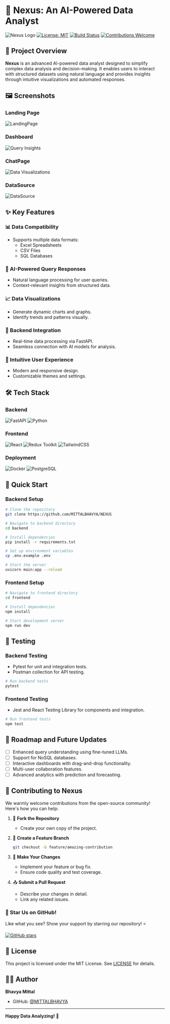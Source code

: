 # 🤖 Nexus: An AI-Powered Data Analyst
![Nexus Logo](/frontend/public/images/Nexus_LOGO2.png)
[![License: MIT](https://img.shields.io/badge/License-MIT-yellow.svg)](https://opensource.org/licenses/MIT)
[![Build Status](https://img.shields.io/badge/build-passing-brightgreen)](https://github.com/MITTALBHAVYA/NEXUS)
[![Contributions Welcome](https://img.shields.io/badge/contributions-welcome-brightgreen.svg)](CONTRIBUTING.md)

## 🚀 Project Overview

**Nexus** is an advanced AI-powered data analyst designed to simplify complex data analysis and decision-making. It enables users to interact with structured datasets using natural language and provides insights through intuitive visualizations and automated responses.

## 🖼️ Screenshots

### Landing Page
![LandingPage](/frontend/public/images/landing.png)

### Dashboard
![Query Insights](/frontend/public/images/dashbord.png)

### ChatPage
![Data Visualizations](/frontend/public/images/chatpage.png)

### DataSource
![DataSource](/frontend/public/images/datasource.png)

## ✨ Key Features

### 📊 Data Compatibility
- Supports multiple data formats:
  - Excel Spreadsheets
  - CSV Files
  - SQL Databases

### 🤔 AI-Powered Query Responses
- Natural language processing for user queries.
- Context-relevant insights from structured data.

### 📈 Data Visualizations
- Generate dynamic charts and graphs.
- Identify trends and patterns visually.

### 🔧 Backend Integration
- Real-time data processing via FastAPI.
- Seamless connection with AI models for analysis.

### 🎨 Intuitive User Experience
- Modern and responsive design.
- Customizable themes and settings.

## 🛠 Tech Stack

### Backend
![FastAPI](https://img.shields.io/badge/FastAPI-009688?style=for-the-badge&logo=fastapi&logoColor=white)
![Python](https://img.shields.io/badge/Python-3776AB?style=for-the-badge&logo=python&logoColor=white)

### Frontend
![React](https://img.shields.io/badge/React-20232A?style=for-the-badge&logo=react&logoColor=61DAFB)
![Redux Toolkit](https://img.shields.io/badge/Redux_Toolkit-764ABC?style=for-the-badge&logo=redux&logoColor=white)
![TailwindCSS](https://img.shields.io/badge/Tailwind_CSS-38B2AC?style=for-the-badge&logo=tailwind-css&logoColor=white)

### Deployment
![Docker](https://img.shields.io/badge/Docker-2496ED?style=for-the-badge&logo=docker&logoColor=white)
![PostgreSQL](https://img.shields.io/badge/PostgreSQL-316192?style=for-the-badge&logo=postgresql&logoColor=white)

## 🚦 Quick Start

### Backend Setup
```bash
# Clone the repository
git clone https://github.com/MITTALBHAVYA/NEXUS

# Navigate to backend directory
cd backend

# Install dependencies
pip install -r requirements.txt

# Set up environment variables
cp .env.example .env

# Start the server
uvicorn main:app --reload
```

### Frontend Setup
```bash
# Navigate to frontend directory
cd frontend

# Install dependencies
npm install

# Start development server
npm run dev
```

## 🧪 Testing

### Backend Testing
- Pytest for unit and integration tests.
- Postman collection for API testing.

```bash
# Run backend tests
pytest
```

### Frontend Testing
- Jest and React Testing Library for components and integration.

```bash
# Run frontend tests
npm test
```

## 🔮 Roadmap and Future Updates

- [ ] Enhanced query understanding using fine-tuned LLMs.
- [ ] Support for NoSQL databases.
- [ ] Interactive dashboards with drag-and-drop functionality.
- [ ] Multi-user collaboration features.
- [ ] Advanced analytics with prediction and forecasting.

## 🤝 Contributing to Nexus

We warmly welcome contributions from the open-source community! Here's how you can help:

1. 🍴 **Fork the Repository**
   - Create your own copy of the project.

2. 🌿 **Create a Feature Branch**
   ```bash
   git checkout -b feature/amazing-contribution
   ```

3. 🔧 **Make Your Changes**
   - Implement your feature or bug fix.
   - Ensure code quality and test coverage.

4. 📤 **Submit a Pull Request**
   - Describe your changes in detail.
   - Link any related issues.

### 🌟 Star Us on GitHub!

Like what you see? Show your support by starring our repository! ⭐

[![GitHub stars](https://img.shields.io/github/stars/MITTALBHAVYA/nexus.svg?style=social&label=Star)](https://github.com/MITTALBHAVYA/NEXUS)

## 📄 License

This project is licensed under the MIT License. See [LICENSE](LICENSE) for details.

## 👨‍💻 Author

**Bhavya Mittal**
- GitHub: [@MITTALBHAVYA](https://github.com/MITTALBHAVYA)

---

**Happy Data Analyzing!** 🎉
